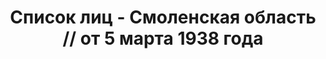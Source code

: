 ---
title: Список лиц - Смоленская область // от 5 марта 1938 года
description: РГАСПИ, ф.17, оп.171, дело 415, лист 93
images:
- /disk/pictures/v07/17-171-415-093.jpg
- /disk/pictures/v07/17-171-415-094.jpg
- /disk/pictures/v07/17-171-415-095.jpg
- /disk/pictures/v07/17-171-415-096.jpg
- /disk/pictures/v07/17-171-415-097.jpg
---